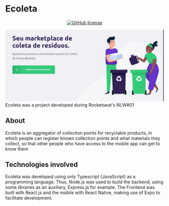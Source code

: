 # Ecoleta
<div align="center">
<a href="https://github.com/ricassiocosta/ecoleta-nlw01/blob/master/LICENSE"><img alt="GitHub license" src="https://img.shields.io/github/license/ricassiocosta/ecoleta-nlw01?color=34CB79"></a>
</div>

<img src="./header.png" alt="header"></img>
Ecoleta was a project developed during Rocketseat's NLW#01

## About

  <p>Ecoleta is an aggregator of collection points for recyclable products, in which people can register known collection points and what materials they collect, so that other people who have access to the mobile app can get to know them</p>

## Technologies involved

  <p>Ecoleta was developed using only Typescript (JavaScript) as a programming language. Thus, Node.js was used to build the backend, using some libraries as an auxiliary, Express.js for example. The Frontend was built with React.js and the mobile with React Native, making use of Expo to facilitate development.</p>